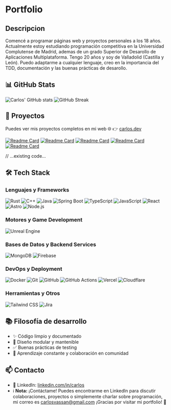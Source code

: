 # Portfolio

## Descripcion

Comencé a programar páginas web y proyectos personales a los 18 años. Actualmente estoy estudiando programación competitiva en la Universidad Complutense de Madrid, ademas de un grado Superior de Desarollo de Aplicaciones Multiplataforma. Tengo 20 años y soy de Valladolid (Castilla y León).
Puedo adaptarme a cualquier lenguaje, creo en la importancia del TDD, documentación y las buenas prácticas de desarollo.

## 📊 GitHub Stats

![Carlos' GitHub stats](https://github-readme-stats.vercel.app/api?username=karlosvas&show_icons=true&theme=tokyonight)
![GitHub Streak](https://streak-stats.demolab.com?user=karlosvas&theme=tokyonight)

## 📂 Proyectos

Puedes ver mis proyectos completos en mi web 🌐 👉 [carlos.dev](https://tusitio.com)

[![Readme Card](https://github-readme-stats.vercel.app/api/pin/?username=karlosvas&repo=thefluentspanishhouse&theme=tokyonight)](https://github.com/karlosvas/thefluentspanishhouse)
[![Readme Card](https://github-readme-stats.vercel.app/api/pin/?username=karlosvas&repo=amanahacademia&theme=tokyonight)](https://github.com/karlosvas/amanahacademia)
[![Readme Card](https://github-readme-stats.vercel.app/api/pin/?username=karlosvas&repo=olimpiadas-informaticas&theme=tokyonight)](https://github.com/karlosvas/olimpiadas-informaticas)
[![Readme Card](https://github-readme-stats.vercel.app/api/pin/?username=karlosvas&repo=octa-rust&theme=tokyonight)](https://github.com/karlosvas/octa-rust)
[![Readme Card](https://github-readme-stats.vercel.app/api/pin/?username=karlosvas&repo=elend-talk&theme=tokyonight)](https://github.com/karlosvas/elend-talk)

// ...existing code...

## 🛠️ Tech Stack

### Lenguajes y Frameworks

![Rust](https://img.shields.io/badge/Rust-000000?style=for-the-badge&logo=rust&logoColor=white)
![C++](https://img.shields.io/badge/C++-00599C?style=for-the-badge&logo=cplusplus&logoColor=white)
![Java](https://img.shields.io/badge/Java-ED8B00?style=for-the-badge&logo=openjdk&logoColor=white)
![Spring Boot](https://img.shields.io/badge/Spring_Boot-6DB33F?style=for-the-badge&logo=spring-boot&logoColor=white)
![TypeScript](https://img.shields.io/badge/TypeScript-007ACC?style=for-the-badge&logo=typescript&logoColor=white)
![JavaScript](https://img.shields.io/badge/JavaScript-F7DF1E?style=for-the-badge&logo=javascript&logoColor=black)
![React](https://img.shields.io/badge/React-20232A?style=for-the-badge&logo=react&logoColor=61DAFB)
![Astro](https://img.shields.io/badge/Astro-FF5D01?style=for-the-badge&logo=astro&logoColor=white)
![Node.js](https://img.shields.io/badge/Node.js-43853D?style=for-the-badge&logo=node.js&logoColor=white)

### Motores y Game Development

![Unreal Engine](https://img.shields.io/badge/Unreal_Engine-0E1128?style=for-the-badge&logo=unrealengine&logoColor=white)

### Bases de Datos y Backend Services

![MongoDB](https://img.shields.io/badge/MongoDB-4EA94B?style=for-the-badge&logo=mongodb&logoColor=white)
![Firebase](https://img.shields.io/badge/Firebase-FFCA28?style=for-the-badge&logo=firebase&logoColor=black)

### DevOps y Deployment

![Docker](https://img.shields.io/badge/Docker-2496ED?style=for-the-badge&logo=docker&logoColor=white)
![Git](https://img.shields.io/badge/Git-F05032?style=for-the-badge&logo=git&logoColor=white)
![GitHub](https://img.shields.io/badge/GitHub-100000?style=for-the-badge&logo=github&logoColor=white)
![GitHub Actions](https://img.shields.io/badge/GitHub_Actions-2088FF?style=for-the-badge&logo=github-actions&logoColor=white)
![Vercel](https://img.shields.io/badge/Vercel-000000?style=for-the-badge&logo=vercel&logoColor=white)
![Cloudflare](https://img.shields.io/badge/Cloudflare-F38020?style=for-the-badge&logo=cloudflare&logoColor=white)

### Herramientas y Otros

![Tailwind CSS](https://img.shields.io/badge/Tailwind_CSS-38B2AC?style=for-the-badge&logo=tailwind-css&logoColor=white)
![Jira](https://img.shields.io/badge/Jira-0052CC?style=for-the-badge&logo=jira&logoColor=white)

## 📚 Filosofía de desarrollo

- ✨ Código limpio y documentado
- 🧩 Diseño modular y mantenible
- ✅ Buenas prácticas de testing
- 🚀 Aprendizaje constante y colaboración en comunidad

## 📫 Contacto

- 💼 LinkedIn: [linkedin.com/in/carlos](https://linkedin.com/in/carlos)
- :information_source: **Nota:**
  ¡Contáctame! Puedes encontrarme en LinkedIn para discutir colaboraciones, proyectos o simplemente charlar sobre programación, mi correo es carlosvassan@gmail.com
  ¡Gracias por visitar mi portfolio! 🚀
